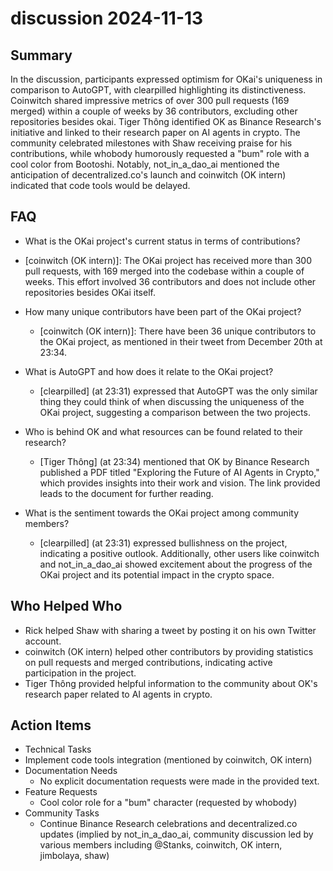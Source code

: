 # discussion 2024-11-13

## Summary
 In the discussion, participants expressed optimism for OKai's uniqueness in comparison to AutoGPT, with clearpilled highlighting its distinctiveness. Coinwitch shared impressive metrics of over 300 pull requests (169 merged) within a couple of weeks by 36 contributors, excluding other repositories besides okai. Tiger Thông identified OK as Binance Research's initiative and linked to their research paper on AI agents in crypto. The community celebrated milestones with Shaw receiving praise for his contributions, while whobody humorously requested a "bum" role with a cool color from Bootoshi. Notably, not_in_a_dao_ai mentioned the anticipation of decentralized.co's launch and coinwitch (OK intern) indicated that code tools would be delayed.

## FAQ
 - What is the OKai project's current status in terms of contributions?
  - [coinwitch (OK intern)]: The OKai project has received more than 300 pull requests, with 169 merged into the codebase within a couple of weeks. This effort involved 36 contributors and does not include other repositories besides OKai itself.

- How many unique contributors have been part of the OKai project?
  - [coinwitch (OK intern)]: There have been 36 unique contributors to the OKai project, as mentioned in their tweet from December 20th at 23:34.

- What is AutoGPT and how does it relate to the OKai project?
  - [clearpilled] (at 23:31) expressed that AutoGPT was the only similar thing they could think of when discussing the uniqueness of the OKai project, suggesting a comparison between the two projects.

- Who is behind OK and what resources can be found related to their research?
  - [Tiger Thông] (at 23:34) mentioned that OK by Binance Research published a PDF titled "Exploring the Future of AI Agents in Crypto," which provides insights into their work and vision. The link provided leads to the document for further reading.

- What is the sentiment towards the OKai project among community members?
  - [clearpilled] (at 23:31) expressed bullishness on the project, indicating a positive outlook. Additionally, other users like coinwitch and not_in_a_dao_ai showed excitement about the progress of the OKai project and its potential impact in the crypto space.

## Who Helped Who
 - Rick helped Shaw with sharing a tweet by posting it on his own Twitter account.
- coinwitch (OK intern) helped other contributors by providing statistics on pull requests and merged contributions, indicating active participation in the project.
- Tiger Thông provided helpful information to the community about OK's research paper related to AI agents in crypto.

## Action Items
 - Technical Tasks
  - Implement code tools integration (mentioned by coinwitch, OK intern)
- Documentation Needs
  - No explicit documentation requests were made in the provided text.
- Feature Requests
  - Cool color role for a "bum" character (requested by whobody)
- Community Tasks
  - Continue Binance Research celebrations and decentralized.co updates (implied by not_in_a_dao_ai, community discussion led by various members including @Stanks, coinwitch, OK intern, jimbolaya, shaw)

